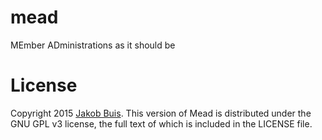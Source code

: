 # mead
MEmber ADministrations as it should be

# License
Copyright 2015 [Jakob Buis](http://www.jakobbuis.com). This version of Mead is distributed under the GNU GPL v3 license, the full text of which is included in the LICENSE file.
